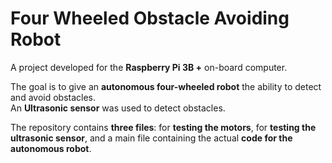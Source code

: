 # Four Wheeled Obstacle Avoiding Robot
A project developed for the <b>Raspberry Pi 3B +</b> on-board computer.</p>
The goal is to give an <b>autonomous four-wheeled robot</b> the ability to detect and avoid obstacles.</br>
An <b>Ultrasonic sensor</b> was used to detect obstacles.</p>

The repository contains <b>three files</b>: for <b>testing the motors</b>, for <b>testing the ultrasonic sensor</b>, and a main file containing the actual <b>code for the autonomous robot</b>. 
